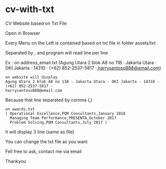 # cv-with-txt
CV Website based on Txt File

Open in Browser

Every Menu on the Left is contained based on txt file in folder assets/txt

Separated by , and program will read line per line

Ex : on address_email.txt
    (Agung Utara 2 blok A8 no 11B · Jakarta Utara · DKI Jakarta · 14310 · (+62) 852-2537-5817 ·,harrysantoso888@email.com)
    
    on website will display
    Agung Utara 2 blok A8 no 11B · Jakarta Utara · DKI Jakarta · 14310 · (+62) 852-2537-5817 ·
    harrysantoso888@email.com
    
  Because that line separated by comma (,)
  
    on awards.txt
    ( Operational Excellence,PQM Consultants,January 2018
      Managing Team Performance,PRESENTA,October 2017
      Problem Solving,PQM Consultants,July 2017 )
      
  It will display 3 line (same as file)
  
  You can change the txt file as you want
  
 Fell free to ask,
 contact me via email

Thankyou
